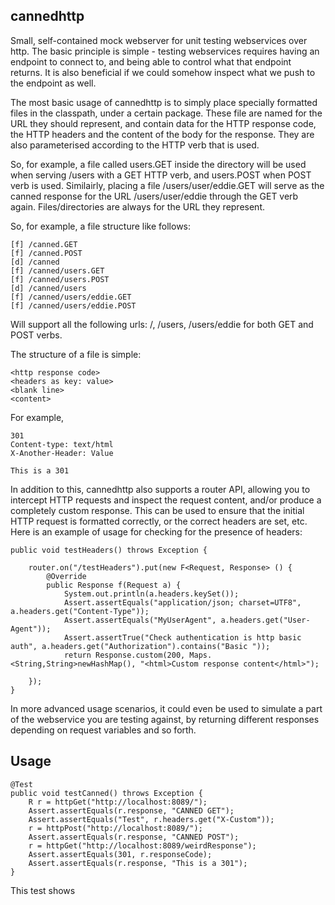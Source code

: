 cannedhttp
----------

Small, self-contained mock webserver for unit testing webservices over http.
The basic principle is simple - testing webservices requires having an endpoint to connect to, and being able to control what that endpoint returns. It is also beneficial if we could somehow inspect what we push to the endpoint as well.

The most basic usage of cannedhttp is to simply place specially formatted files in the classpath, under a certain package. These file are named for the URL they should represent, and contain data for the HTTP response code, the HTTP headers and the content of the body for the response. They are also parameterised according to the HTTP verb that is used.

So, for example, a file called users.GET inside the directory will be used when serving /users with a GET HTTP verb, and users.POST when POST verb is used. Similairly, placing a file /users/user/eddie.GET will serve as the canned response for the URL /users/user/eddie through the GET verb again. Files/directories are always for the URL they represent.

So, for example, a file structure like follows:

    [f] /canned.GET
    [f] /canned.POST
    [d] /canned
    [f] /canned/users.GET
    [f] /canned/users.POST
    [d] /canned/users
    [f] /canned/users/eddie.GET
    [f] /canned/users/eddie.POST

Will support all the following urls: /, /users, /users/eddie for both GET and POST verbs.

The structure of a file is simple:

    <http response code>
    <headers as key: value>
    <blank line>
    <content>

For example,

    301
    Content-type: text/html
    X-Another-Header: Value

    This is a 301

In addition to this, cannedhttp also supports a router API, allowing you to intercept HTTP requests and inspect the request content, and/or produce a completely custom response. This can be used to ensure that the initial HTTP request is formatted correctly, or the correct headers are set, etc. Here is an example of usage for checking for the presence of headers:



    public void testHeaders() throws Exception {
        
        router.on("/testHeaders").put(new F<Request, Response> () {
            @Override
            public Response f(Request a) {
                System.out.println(a.headers.keySet());
                Assert.assertEquals("application/json; charset=UTF8", a.headers.get("Content-Type"));
                Assert.assertEquals("MyUserAgent", a.headers.get("User-Agent"));
                Assert.assertTrue("Check authentication is http basic auth", a.headers.get("Authorization").contains("Basic "));
                return Response.custom(200, Maps.<String,String>newHashMap(), "<html>Custom response content</html>");
            
        });
    }



In more advanced usage scenarios, it could even be used to simulate a part of the webservice you are testing against, by returning different responses depending on request variables and so forth. 


Usage
-----

    @Test
    public void testCanned() throws Exception {
        R r = httpGet("http://localhost:8089/");
        Assert.assertEquals(r.response, "CANNED GET");
        Assert.assertEquals("Test", r.headers.get("X-Custom"));
        r = httpPost("http://localhost:8089/");
        Assert.assertEquals(r.response, "CANNED POST");
        r = httpGet("http://localhost:8089/weirdResponse");
        Assert.assertEquals(301, r.responseCode);
        Assert.assertEquals(r.response, "This is a 301");
    }

This test shows 
